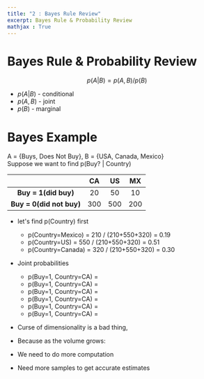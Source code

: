 ```yaml
---
title: "2 : Bayes Rule Review" 
excerpt: Bayes Rule & Probability Review
mathjax : True
---
```

# Bayes Rule & Probability Review

$$p(A|B)=p(A,B)/p(B)$$  


- $p(A|B)$ - conditional
- $p(A,B)$ - joint
- $p(B)$ - marginal

# Bayes Example

A = {Buys, Does Not Buy}, B = {USA, Canada, Mexico}  
Suppose we want to find p(Buy? | Country)

|                           | CA  | US  | MX  |
|:-------------------------:|:---:|:---:|:---:|
| __Buy = 1(did buy)__      |20   |50   |10   |
| __Buy = 0(did not buy)__  |300  |500  |200  |

- let's find p(Country) first
    + p(Country=Mexico) = 210 / (210+550+320) = 0.19
    + p(Country=US) = 550 / (210+550+320) = 0.51
    + p(Country=Canada) = 320 / (210+550+320) = 0.30

- Joint probabilities
    + p(Buy=1, Country=CA) =
    + p(Buy=1, Country=CA) =
    + p(Buy=1, Country=CA) =
    + p(Buy=1, Country=CA) =
    + p(Buy=1, Country=CA) =
    + p(Buy=1, Country=CA) =
- Curse of dimensionality is a bad thing,
- Because as the volume grows:
- We need to do more computation
- Need more samples to get accurate estimates
